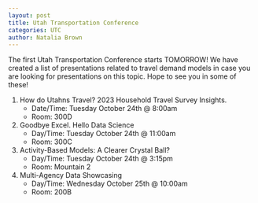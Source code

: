 ```yaml
---
layout: post
title: Utah Transportation Conference
categories: UTC
author: Natalia Brown
---
```


The first Utah Transportation Conference starts TOMORROW! We have created a list of presentations related to travel demand models in case you are looking for presentations on this topic. Hope to see you in some of these!

 1. How do Utahns Travel? 2023 Household Travel Survey Insights.
    - Date/Time: Tuesday October 24th @ 8:00am
    - Room: 300D
 2. Goodbye Excel. Hello Data Science
    - Day/Time: Tuesday October 24th @ 11:00am
    - Room: 300C
 3. Activity-Based Models: A Clearer Crystal Ball?
    - Day/Time: Tuesday October 24th @ 3:15pm
    - Room: Mountain 2
 4. Multi-Agency Data Showcasing
    - Day/Time: Wednesday October 25th @ 10:00am
    - Room: 200B
